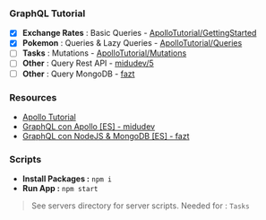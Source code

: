 ### GraphQL Tutorial

- [x] **Exchange Rates** : Basic Queries - [ApolloTutorial/GettingStarted](https://www.apollographql.com/docs/react/get-started/)
- [x] **Pokemon** : Queries & Lazy Queries - [ApolloTutorial/Queries](https://www.apollographql.com/docs/react/data/queries/)
- [ ] **Tasks** : Mutations - [ApolloTutorial/Mutations](https://www.apollographql.com/docs/react/data/mutations/)
- [ ] **Other** : Query Rest API - [midudev/5](https://www.youtube.com/watch?v=iR6FV9N3UqQ&list=PLV8x_i1fqBw3wHa7HOle0MMAcRjfViWwC&index=5&ab_channel=midudev)
- [ ] **Other** : Query MongoDB - [fazt](https://www.youtube.com/watch?v=Wl8O6wW4FJU&t=1515s&ab_channel=Fazt)

### Resources

- [Apollo Tutorial](https://www.apollographql.com/docs/react/get-started/)
- [GraphQL con Apollo [ES] - midudev](https://www.youtube.com/playlist?list=PLV8x_i1fqBw3wHa7HOle0MMAcRjfViWwC)
- [GraphQL con NodeJS & MongoDB [ES] - fazt](https://www.youtube.com/watch?v=Wl8O6wW4FJU&t=1515s&ab_channel=Fazt)

### Scripts

- **Install Packages :** `npm i`
- **Run App :** `npm start`

> See servers directory for server scripts. 
> Needed for : `Tasks`

